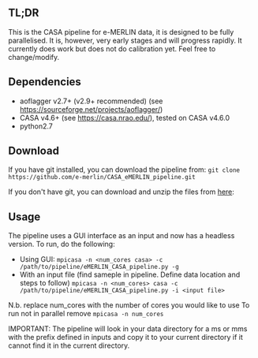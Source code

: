 
## TL;DR ##
This is the CASA pipeline for e-MERLIN data, it is designed to be fully parallelised. It is, however, very early stages and will progress rapidly. It currently does work but does not do calibration yet. Feel free to change/modify.

## Dependencies ##
- aoflagger v2.7+ (v2.9+ recommended) (see https://sourceforge.net/projects/aoflagger/)
- CASA v4.6+ (see https://casa.nrao.edu/), tested on CASA v4.6.0
- python2.7

## Download ##
If you have git installed, you can download the pipeline from:
`git clone https://github.com/e-merlin/CASA_eMERLIN_pipeline.git`

If you don't have git, you can download and unzip the files from [here](https://github.com/e-merlin/CASA_eMERLIN_pipeline/archive/master.zip):

## Usage ##
The pipeline uses a GUI interface as an input and now has a headless version. To run, do the following:
   * Using GUI:
   `mpicasa -n <num_cores casa> -c /path/to/pipeline/eMERLIN_CASA_pipeline.py -g`
   * With an input file (find sameple in pipeline. Define data location and steps to follow)
    `mpicasa -n <num_cores> casa -c /path/to/pipeline/eMERLIN_CASA_pipeline.py -i <input file>`
  
N.b. replace num_cores with the number of cores you would like to use
To run not in parallel remove `mpicasa -n num_cores`

IMPORTANT: The pipeline will look in your data directory for a ms or mms with the prefix defined in inputs and copy it to your current directory if it cannot find it in the current directory.


